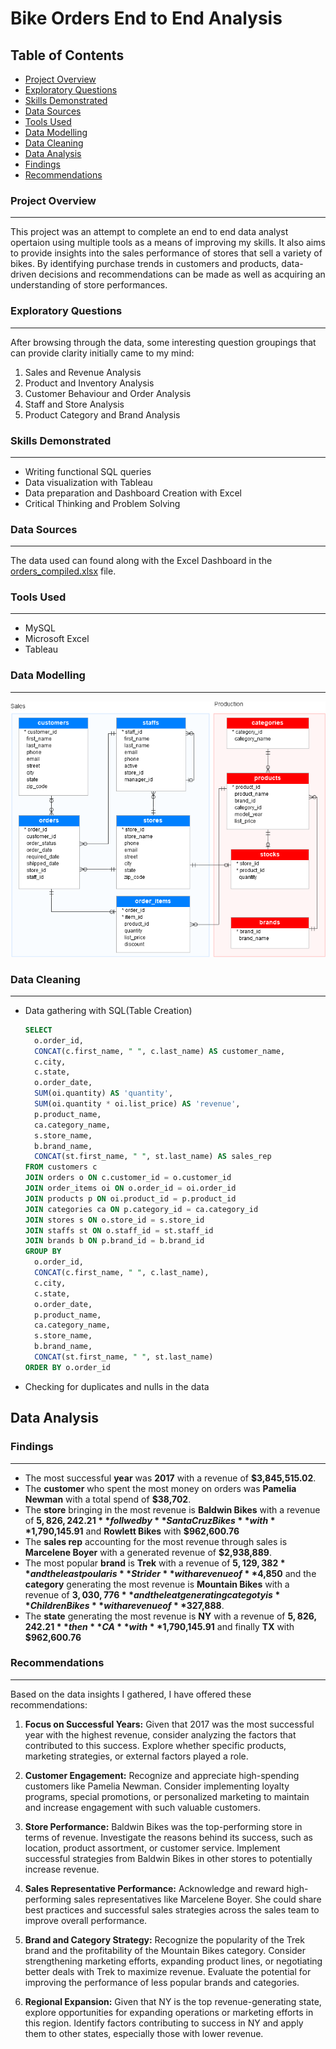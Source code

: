# Bike Orders End to End Analysis
## Table of Contents
- [Project Overview](#project-overview)
- [Exploratory Questions](#exploratory-questions)
- [Skills Demonstrated](#skills-demonstrated)
- [Data Sources](#data-sources)
- [Tools Used](#tools-used)
- [Data Modelling](#data-modelling)
- [Data Cleaning](#data-cleaning)
- [Data Analysis](#data-analysis)
- [Findings](#findings)
- [Recommendations](#recommendations)

### Project Overview
---
This project was an attempt to complete an end to end data analyst opertaion using multiple tools as a means of improving my skills. It also aims to provide insights into the sales performance of stores that sell a variety of bikes. By identifying purchase trends in customers and products, data-driven decisions and recommendations can be made as well as acquiring an understanding of store performances. 
### Exploratory Questions
---
After browsing through the data, some interesting question groupings that can provide clarity initially came to my mind:
1. Sales and Revenue Analysis 
2. Product and Inventory Analysis
3. Customer Behaviour and Order Analysis
4. Staff and Store Analysis
5. Product Category and Brand Analysis

### Skills Demonstrated
---
- Writing functional SQL queries
- Data visualization with Tableau
- Data preparation and Dashboard Creation with Excel
- Critical Thinking and Problem Solving

### Data Sources
---
The data used can found along with the Excel Dashboard in the [orders_compiled.xlsx](orders_compiled.xlsx) file.
### Tools Used
---
- MySQL
- Microsoft Excel
- Tableau
### Data Modelling
---
<p align="center">
  <img src="bike_inventory_schema.png">
</p>

### Data Cleaning
---
- Data gathering with SQL(Table Creation)
  ```sql
  SELECT
	o.order_id,
	CONCAT(c.first_name, " ", c.last_name) AS customer_name,
    c.city,
    c.state,
    o.order_date,
	SUM(oi.quantity) AS 'quantity',
    SUM(oi.quantity * oi.list_price) AS 'revenue',
    p.product_name,
    ca.category_name,
    s.store_name,
    b.brand_name,
    CONCAT(st.first_name, " ", st.last_name) AS sales_rep
  FROM customers c
  JOIN orders o ON c.customer_id = o.customer_id
  JOIN order_items oi ON o.order_id = oi.order_id
  JOIN products p ON oi.product_id = p.product_id
  JOIN categories ca ON p.category_id = ca.category_id
  JOIN stores s ON o.store_id = s.store_id
  JOIN staffs st ON o.staff_id = st.staff_id
  JOIN brands b ON p.brand_id = b.brand_id
  GROUP BY 
	o.order_id,
	CONCAT(c.first_name, " ", c.last_name),
    c.city,
    c.state,
    o.order_date,
    p.product_name,
    ca.category_name,
    s.store_name,
    b.brand_name,
    CONCAT(st.first_name, " ", st.last_name)
  ORDER BY o.order_id
  ```
- Checking for duplicates and nulls in the data
## Data Analysis
### Findings
---
- The most successful **year** was **2017** with a revenue of **$3,845,515.02**.
- The **customer** who spent the most money on orders was **Pamelia Newman** with a total spend of **$38,702**.
- The **store** bringing in the most revenue is **Baldwin Bikes** with a revenue of **$5,826,242.21** follwed by **Santa Cruz Bikes** with **$1,790,145.91** and **Rowlett Bikes** with **$962,600.76**
- The **sales rep** accounting for the most revenue through sales is **Marcelene Boyer** with a generated revenue of **$2,938,889**.
- The most popular **brand** is **Trek** with a revenue of **$5,129,382** and the least poular is **Strider** with a revenue of **$4,850** and the **category** generating the most revenue is **Mountain Bikes** with a revenue of **$3,030,776** and the leat generating categoty is **Children Bikes** with a revenue of **$327,888**.
- The **state** generating the most revenue is **NY** with a revenue of **$5,826,242.21** then **CA** with **$1,790,145.91** and finally **TX** with **$962,600.76**

### Recommendations
---
Based on the data insights I gathered, I have offered these recommendations:

1. **Focus on Successful Years:** Given that 2017 was the most successful year with the highest revenue, consider analyzing the factors that contributed to this success. Explore whether specific products, marketing strategies, or external factors played a role.

2. **Customer Engagement:** Recognize and appreciate high-spending customers like Pamelia Newman. Consider implementing loyalty programs, special promotions, or personalized marketing to maintain and increase engagement with such valuable customers.

3. **Store Performance:** Baldwin Bikes was the top-performing store in terms of revenue. Investigate the reasons behind its success, such as location, product assortment, or customer service. Implement successful strategies from Baldwin Bikes in other stores to potentially increase revenue.

4. **Sales Representative Performance:** Acknowledge and reward high-performing sales representatives like Marcelene Boyer. She could share best practices and successful sales strategies across the sales team to improve overall performance.

5. **Brand and Category Strategy:** Recognize the popularity of the Trek brand and the profitability of the Mountain Bikes category. Consider strengthening marketing efforts, expanding product lines, or negotiating better deals with Trek to maximize revenue. Evaluate the potential for improving the performance of less popular brands and categories.

6. **Regional Expansion:** Given that NY is the top revenue-generating state, explore opportunities for expanding operations or marketing efforts in this region. Identify factors contributing to success in NY and apply them to other states, especially those with lower revenue.
